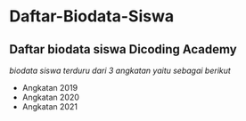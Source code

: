 Daftar-Biodata-Siswa
==
Daftar biodata siswa Dicoding Academy
--
*biodata siswa terduru dari 3 angkatan yaitu sebagai berikut*
- Angkatan 2019
- Angkatan 2020
- Angkatan 2021
